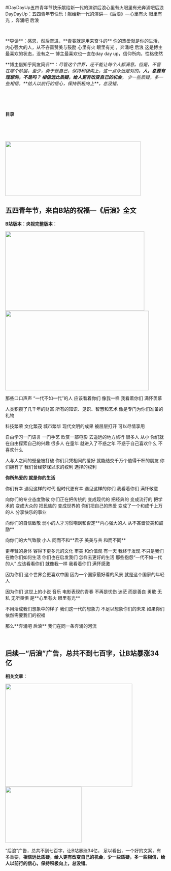 #DayDayUp五四青年节快乐献给新一代的演讲后浪心里有火眼里有光奔涌吧后浪
DayDayUp：五四青年节快乐！献给新一代的演讲—《后浪》—心里有火 眼里有光 ，奔涌吧 后浪

 

> 
<p>**导读**：感恩，然后奋进，**青春就是用来奋斗的**
你的热爱就是你的生活，内心强大的人，从不吝啬赞美与鼓励
心里有火 眼里有光 ，奔涌吧 后浪
这是博主最喜欢的状态，没有之一
博主最喜欢也一直在day day up，信仰所向，性格使然</p>

<p>**博主借知乎网友简评**：<em>尽管这个世界，还不能让每个人都满意。但是，不管在哪个阶层，至少，勇于做自己，保持积极向上，这一点永远是对的。<strong>人，总要有理想的，不是吗？
相信远比质疑，给人更有改变自己的机会</strong>，
少一些质疑，多一些相信，**给人以前行的信心，保持积极向上**，总没错。</em></p>


 

 

**目录**





 

 

<img alt="" height="172" src="https://img-blog.csdnimg.cn/20200504091852603.png?x-oss-process=image/watermark,type_ZmFuZ3poZW5naGVpdGk,shadow_10,text_aHR0cHM6Ly9ibG9nLmNzZG4ubmV0L3FxXzQxMTg1ODY4,size_16,color_FFFFFF,t_70" width="426">

## 五四青年节，来自B站的祝福—《后浪》全文

**B站版本**：**央视完整版本**：

<img alt="" height="250" src="https://img-blog.csdnimg.cn/20200504092532448.png?x-oss-process=image/watermark,type_ZmFuZ3poZW5naGVpdGk,shadow_10,text_aHR0cHM6Ly9ibG9nLmNzZG4ubmV0L3FxXzQxMTg1ODY4,size_16,color_FFFFFF,t_70" width="438"><img alt="" height="250" src="https://img-blog.csdnimg.cn/20200504092442908.png?x-oss-process=image/watermark,type_ZmFuZ3poZW5naGVpdGk,shadow_10,text_aHR0cHM6Ly9ibG9nLmNzZG4ubmV0L3FxXzQxMTg1ODY4,size_16,color_FFFFFF,t_70" width="452">

> 
<p>那些口口声声 “一代不如一代”的人
应该看着你们
像我一样
我看着你们 满怀羡慕</p>

<p>人类积攒了几千年的财富
所有的知识、见识、智慧和艺术
像是专门为你们准备的礼物</p>

<p>科技繁荣 文化繁茂 城市繁华
现代文明的成果 被层层打开
可以尽情享用</p>

<p>自由学习一门语言 一门手艺
欣赏一部电影 去遥远的地方旅行
很多人 从小 你们就在自由探索自己的兴趣
很多人 在童年 就进入了不惑之年
不惑于自己喜欢什么 不喜欢什么</p>

<p>人与人之间的壁垒被打破
你们只凭相同的爱好 就能结交千万个值得干杯的朋友
你们拥有了 我们曾经梦寐以求的权利
选择的权利</p>

**你所热爱的 就是你的生活**

<p>你们有幸 遇见这样的时代
但时代更有幸 遇见这样的你们
我看着你们 满怀敬意</p>

<p>向你们的专业态度致敬
你们正在把传统的 变成现代的
把经典的 变成流行的
把学术的 变成大众的
把民族的 变成世界的
你们把自己的热爱
变成了一个和成千上万的人 分享快乐的事业</p>

<p>向你们的自信致敬
弱小的人才习惯嘲讽和否定**内心强大的人 从不吝啬赞美和鼓励**</p>

<p>向你们的大气致敬
小人 同而不和**君子 美美与共 和而不同**</p>

<p>更年轻的身体 容得下更多元的文化 审美 和价值观
有一天 我终于发现
不只是我们在教你们如何生活
你们也在启发我们 怎样去更好的生活
那些抱怨“一代不如一代的人”
应该看看你们
就像我一样
我看着你们 满怀感激</p>

<p>因为你们 这个世界会更喜欢中国
因为一个国家最好看的风景
就是这个国家的年轻人</p>

<p>因为你们 这世上的小说 音乐 电影表现的青春
不再是忧伤 迷茫
而是善良 勇敢 无私 无所畏惧
是**心里有火 眼里有光**</p>

<p>不用活成我们想象中的样子
我们这一代的想象力
不足以想象你们的未来
如果你们依然需要我们的祝福</p>

<p>那么**奔涌吧 后浪**
我们在同一条奔涌的河流</p>


 

## 后续—“后浪”广告，总共不到七百字，让B站暴涨34亿

**相关文章**：

<img alt="" height="324" src="https://img-blog.csdnimg.cn/20200505124804721.jpeg?x-oss-process=image/watermark,type_ZmFuZ3poZW5naGVpdGk,shadow_10,text_aHR0cHM6Ly9ibG9nLmNzZG4ubmV0L3FxXzQxMTg1ODY4,size_16,color_FFFFFF,t_70" width="400">

<img alt="" height="176" src="https://img-blog.csdnimg.cn/20200505124601432.png?x-oss-process=image/watermark,type_ZmFuZ3poZW5naGVpdGk,shadow_10,text_aHR0cHM6Ly9ibG9nLmNzZG4ubmV0L3FxXzQxMTg1ODY4,size_16,color_FFFFFF,t_70" width="240">

“后浪”广告，总共不到七百字，让B站暴涨34亿，
足以看出，一个好的文案，有多重要，**相信远比质疑，给人更有改变自己的机会**，**少一些质疑，多一些相信，给人以前行的信心，保持积极向上，总没错**。
 

 

 

 

 

 
